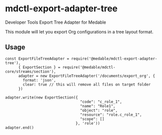 # mdctl-export-adapter-tree

Developer Tools Export Tree Adapter for Medable
 
This module will let you export Org configurations in a tree layout format.

## Usage

```
const ExportFileTreeAdapter = require('@medable/mdctl-export-adapter-tree'),
      { ExportSection } = require('@medable/mdctl-core/streams/section'),
      adapter = new ExportFileTreeAdapter('/documents/export_org', {
        format: 'json',
        clear: true // this will remove all files on target folder
      })
      
adapter.write(new ExportSection({
                                  "code": "c_role_1",
                                  "name": "Role1",
                                  "object": "role",
                                  "resource": "role.c_role_1",
                                  "scope": []
                                }, 'role'))
adapter.end()      
```
